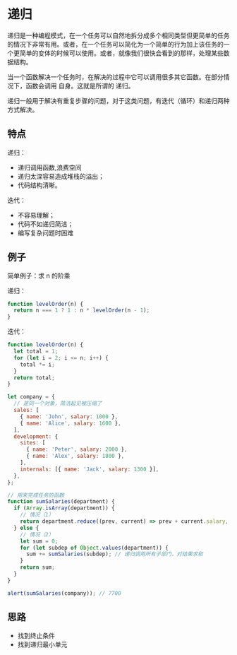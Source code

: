 # 递归

递归是一种编程模式，在一个任务可以自然地拆分成多个相同类型但更简单的任务的情况下非常有用。或者，在一个任务可以简化为一个简单的行为加上该任务的一个更简单的变体的时候可以使用。或者，就像我们很快会看到的那样，处理某些数据结构。

当一个函数解决一个任务时，在解决的过程中它可以调用很多其它函数。在部分情况下，函数会调用 自身。这就是所谓的 递归。

递归一般用于解决有重复步骤的问题，对于这类问题，有迭代（循环）和递归两种方式解决。

## 特点

递归：

- 递归调用函数,浪费空间
- 递归太深容易造成堆栈的溢出；
- 代码结构清晰。

迭代：

- 不容易理解；
- 代码不如递归简洁；
- 编写复杂问题时困难

## 例子

简单例子：求 n 的阶乘

递归：

```js
function levelOrder(n) {
  return n === 1 ? 1 : n * levelOrder(n - 1);
}
```

迭代：

```js
function levelOrder(n) {
  let total = 1;
  for (let i = 2; i <= n; i++) {
    total *= i;
  }
  return total;
}
```

```js
let company = {
  // 是同一个对象，简洁起见被压缩了
  sales: [
    { name: 'John', salary: 1000 },
    { name: 'Alice', salary: 1600 },
  ],
  development: {
    sites: [
      { name: 'Peter', salary: 2000 },
      { name: 'Alex', salary: 1800 },
    ],
    internals: [{ name: 'Jack', salary: 1300 }],
  },
};

// 用来完成任务的函数
function sumSalaries(department) {
  if (Array.isArray(department)) {
    // 情况（1）
    return department.reduce((prev, current) => prev + current.salary, 0); // 求数组的和
  } else {
    // 情况（2）
    let sum = 0;
    for (let subdep of Object.values(department)) {
      sum += sumSalaries(subdep); // 递归调用所有子部门，对结果求和
    }
    return sum;
  }
}

alert(sumSalaries(company)); // 7700
```

## 思路

- 找到终止条件
- 找到递归最小单元
